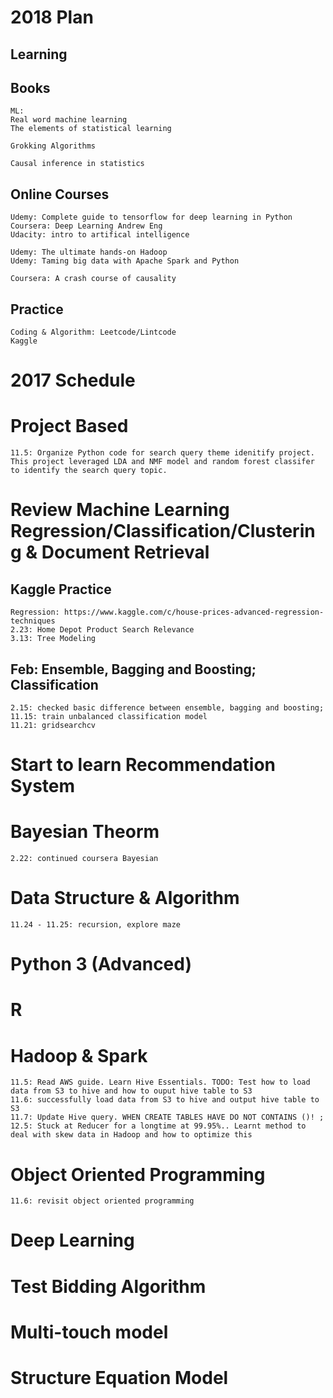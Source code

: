 # 2018 Plan

## Learning 


## Books
    ML: 
    Real word machine learning
    The elements of statistical learning
    
    Grokking Algorithms
    
    Causal inference in statistics
    

     

## Online Courses
    Udemy: Complete guide to tensorflow for deep learning in Python
    Coursera: Deep Learning Andrew Eng
    Udacity: intro to artifical intelligence
    
    Udemy: The ultimate hands-on Hadoop
    Udemy: Taming big data with Apache Spark and Python
    
    Coursera: A crash course of causality
    
## Practice
    Coding & Algorithm: Leetcode/Lintcode
    Kaggle
    

# 2017 Schedule
# Project Based
    11.5: Organize Python code for search query theme idenitify project. This project leveraged LDA and NMF model and random forest classifer to identify the search query topic.  
# Review Machine Learning Regression/Classification/Clustering & Document Retrieval
## Kaggle Practice 
    Regression: https://www.kaggle.com/c/house-prices-advanced-regression-techniques
    2.23: Home Depot Product Search Relevance
    3.13: Tree Modeling
    
## Feb: Ensemble, Bagging and Boosting; Classification
    2.15: checked basic difference between ensemble, bagging and boosting; 
    11.15: train unbalanced classification model
    11.21: gridsearchcv

# Start to learn Recommendation System
# Bayesian Theorm 
    2.22: continued coursera Bayesian 
# Data Structure & Algorithm 
    11.24 - 11.25: recursion, explore maze
# Python 3 (Advanced)
# R 
# Hadoop & Spark
    11.5: Read AWS guide. Learn Hive Essentials. TODO: Test how to load data from S3 to hive and how to ouput hive table to S3
    11.6: successfully load data from S3 to hive and output hive table to S3
    11.7: Update Hive query. WHEN CREATE TABLES HAVE DO NOT CONTAINS ()! ; 
    12.5: Stuck at Reducer for a longtime at 99.95%.. Learnt method to deal with skew data in Hadoop and how to optimize this
# Object Oriented Programming
    11.6: revisit object oriented programming
# Deep Learning
# Test Bidding Algorithm 
# Multi-touch model
# Structure Equation Model
